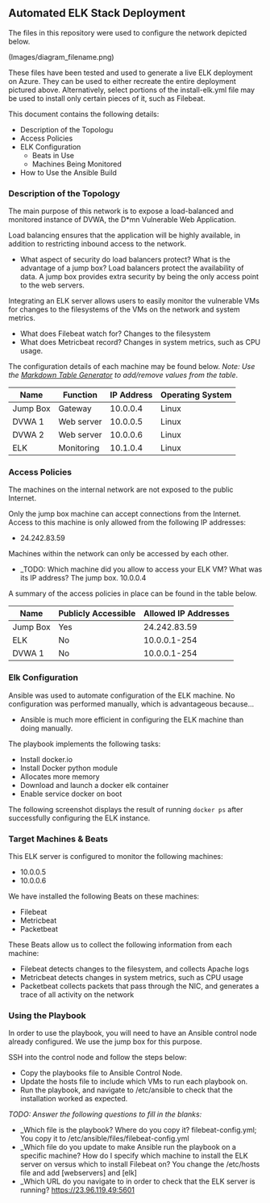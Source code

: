 ## Automated ELK Stack Deployment

The files in this repository were used to configure the network depicted below.

(Images/diagram_filename.png)

These files have been tested and used to generate a live ELK deployment on Azure. They can be used to either recreate the entire deployment pictured above. Alternatively, select portions of the install-elk.yml file may be used to install only certain pieces of it, such as Filebeat.

This document contains the following details:
- Description of the Topologu
- Access Policies
- ELK Configuration
  - Beats in Use
  - Machines Being Monitored
- How to Use the Ansible Build


### Description of the Topology

The main purpose of this network is to expose a load-balanced and monitored instance of DVWA, the D*mn Vulnerable Web Application.

Load balancing ensures that the application will be highly available, in addition to restricting inbound access to the network.
- What aspect of security do load balancers protect? What is the advantage of a jump box? Load balancers protect the availability of data. A jump box provides extra security by being the only access point to the web servers.

Integrating an ELK server allows users to easily monitor the vulnerable VMs for changes to the filesystems of the VMs on the network and system metrics.
- What does Filebeat watch for? Changes to the filesystem
- What does Metricbeat record? Changes in system metrics, such as CPU usage.

The configuration details of each machine may be found below.
_Note: Use the [Markdown Table Generator](http://www.tablesgenerator.com/markdown_tables) to add/remove values from the table_.

| Name     | Function | IP Address | Operating System |
|----------|----------|------------|------------------|
| Jump Box | Gateway  | 10.0.0.4   | Linux            |
| DVWA 1   |Web server| 10.0.0.5   | Linux            |
| DVWA 2   |Web server| 10.0.0.6   | Linux            |
| ELK      |Monitoring| 10.1.0.4   | Linux            |

### Access Policies

The machines on the internal network are not exposed to the public Internet. 

Only the jump box machine can accept connections from the Internet. Access to this machine is only allowed from the following IP addresses:
- 24.242.83.59

Machines within the network can only be accessed by each other.
- _TODO: Which machine did you allow to access your ELK VM? What was its IP address? The jump box. 10.0.0.4

A summary of the access policies in place can be found in the table below.

| Name     | Publicly Accessible | Allowed IP Addresses |
|----------|---------------------|----------------------|
| Jump Box | Yes                 | 24.242.83.59         |
| ELK      | No                  | 10.0.0.1-254         |
| DVWA 1   | No                  | 10.0.0.1-254         |

### Elk Configuration

Ansible was used to automate configuration of the ELK machine. No configuration was performed manually, which is advantageous because...
- Ansible is much more efficient in configuring the ELK machine than doing manually.

The playbook implements the following tasks:
- Install docker.io
- Install Docker python module
- Allocates more memory
- Download and launch a docker elk container
- Enable service docker on boot

The following screenshot displays the result of running `docker ps` after successfully configuring the ELK instance.



### Target Machines & Beats
This ELK server is configured to monitor the following machines:
- 10.0.0.5
- 10.0.0.6

We have installed the following Beats on these machines:
- Filebeat
- Metricbeat
- Packetbeat

These Beats allow us to collect the following information from each machine:
- Filebeat detects changes to the filesystem, and collects Apache logs
- Metricbeat detects changes in system metrics, such as CPU usage
- Packetbeat collects packets that pass through the NIC, and generates a trace of all activity on the network

### Using the Playbook
In order to use the playbook, you will need to have an Ansible control node already configured. We use the jump box for this purpose.

SSH into the control node and follow the steps below:
- Copy the playbooks file to Ansible Control Node.
- Update the hosts file to include which VMs to run each playbook on.
- Run the playbook, and navigate to /etc/ansible to check that the installation worked as expected.

_TODO: Answer the following questions to fill in the blanks:_
- _Which file is the playbook? Where do you copy it? filebeat-config.yml; You copy it to /etc/ansible/files/filebeat-config.yml
- _Which file do you update to make Ansible run the playbook on a specific machine? How do I specify which machine to install the ELK server on versus which to install Filebeat on? You change the /etc/hosts file and add [webservers] and [elk]
- _Which URL do you navigate to in order to check that the ELK server is running? https://23.96.119.49:5601

